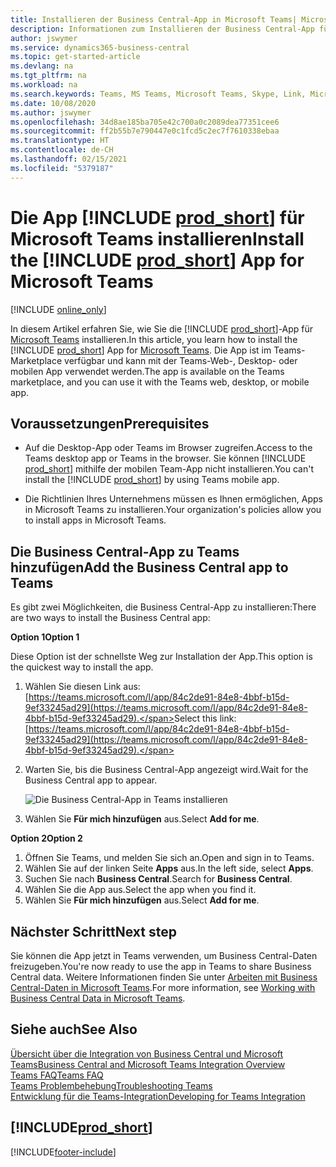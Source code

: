 ```yaml
---
title: Installieren der Business Central-App in Microsoft Teams| Microsoft Docs
description: Informationen zum Installieren der Business Central-App für Microsoft Teams.
author: jswymer
ms.service: dynamics365-business-central
ms.topic: get-started-article
ms.devlang: na
ms.tgt_pltfrm: na
ms.workload: na
ms.search.keywords: Teams, MS Teams, Microsoft Teams, Skype, Link, Microsoft 365, collaborate, collaboration, teamwork
ms.date: 10/08/2020
ms.author: jswymer
ms.openlocfilehash: 34d8ae185ba705e42c700a0c2089dea77351cee6
ms.sourcegitcommit: ff2b55b7e790447e0c1fcd5c2ec7f7610338ebaa
ms.translationtype: HT
ms.contentlocale: de-CH
ms.lasthandoff: 02/15/2021
ms.locfileid: "5379187"
---
```

# <a name="install-the-prod_short-app-for-microsoft-teams"></a><span data-ttu-id="59f20-103">Die App [!INCLUDE [prod_short](includes/prod_short.md)] für Microsoft Teams installieren</span><span class="sxs-lookup"><span data-stu-id="59f20-103">Install the [!INCLUDE [prod_short](includes/prod_short.md)] App for Microsoft Teams</span></span>

[!INCLUDE [online_only](includes/online_only.md)]

<span data-ttu-id="59f20-104">In diesem Artikel erfahren Sie, wie Sie die [!INCLUDE [prod_short](includes/prod_short.md)]-App für [Microsoft Teams](https://www.microsoft.com/en-us/microsoft-365/microsoft-teams) installieren.</span><span class="sxs-lookup"><span data-stu-id="59f20-104">In this article, you learn how to install the [!INCLUDE [prod_short](includes/prod_short.md)] App for [Microsoft Teams](https://www.microsoft.com/en-us/microsoft-365/microsoft-teams).</span></span> <span data-ttu-id="59f20-105">Die App ist im Teams-Marketplace verfügbar und kann mit der Teams-Web-, Desktop- oder mobilen App verwendet werden.</span><span class="sxs-lookup"><span data-stu-id="59f20-105">The app is available on the Teams marketplace, and you can use it with the Teams web, desktop, or mobile app.</span></span>

## <a name="prerequisites"></a><span data-ttu-id="59f20-106">Voraussetzungen</span><span class="sxs-lookup"><span data-stu-id="59f20-106">Prerequisites</span></span>

- <span data-ttu-id="59f20-107">Auf die Desktop-App oder Teams im Browser zugreifen.</span><span class="sxs-lookup"><span data-stu-id="59f20-107">Access to the Teams desktop app or Teams in the browser.</span></span> <span data-ttu-id="59f20-108">Sie können [!INCLUDE [prod_short](includes/prod_short.md)] mithilfe der mobilen Team-App nicht installieren.</span><span class="sxs-lookup"><span data-stu-id="59f20-108">You can't install the [!INCLUDE [prod_short](includes/prod_short.md)] by using Teams mobile app.</span></span>

- <span data-ttu-id="59f20-109">Die Richtlinien Ihres Unternehmens müssen es Ihnen ermöglichen, Apps in Microsoft Teams zu installieren.</span><span class="sxs-lookup"><span data-stu-id="59f20-109">Your organization's policies allow you to install apps in Microsoft Teams.</span></span>

## <a name="add-the-business-central-app-to-teams"></a><span data-ttu-id="59f20-110">Die Business Central-App zu Teams hinzufügen</span><span class="sxs-lookup"><span data-stu-id="59f20-110">Add the Business Central app to Teams</span></span>

<span data-ttu-id="59f20-111">Es gibt zwei Möglichkeiten, die Business Central-App zu installieren:</span><span class="sxs-lookup"><span data-stu-id="59f20-111">There are two ways to install the Business Central app:</span></span>

<span data-ttu-id="59f20-112">**Option 1**</span><span class="sxs-lookup"><span data-stu-id="59f20-112">**Option 1**</span></span>

<span data-ttu-id="59f20-113">Diese Option ist der schnellste Weg zur Installation der App.</span><span class="sxs-lookup"><span data-stu-id="59f20-113">This option is the quickest way to install the app.</span></span>

1. <span data-ttu-id="59f20-114">Wählen Sie diesen Link aus: [https://teams.microsoft.com/l/app/84c2de91-84e8-4bbf-b15d-9ef33245ad29](https://teams.microsoft.com/l/app/84c2de91-84e8-4bbf-b15d-9ef33245ad29).</span><span class="sxs-lookup"><span data-stu-id="59f20-114">Select this link: [https://teams.microsoft.com/l/app/84c2de91-84e8-4bbf-b15d-9ef33245ad29](https://teams.microsoft.com/l/app/84c2de91-84e8-4bbf-b15d-9ef33245ad29).</span></span>

2. <span data-ttu-id="59f20-115">Warten Sie, bis die Business Central-App angezeigt wird.</span><span class="sxs-lookup"><span data-stu-id="59f20-115">Wait for the Business Central app to appear.</span></span>

    ![Die Business Central-App in Teams installieren](media/teams-install-app.png)

3. <span data-ttu-id="59f20-117">Wählen Sie **Für mich hinzufügen** aus.</span><span class="sxs-lookup"><span data-stu-id="59f20-117">Select **Add for me**.</span></span>

<span data-ttu-id="59f20-118">**Option 2**</span><span class="sxs-lookup"><span data-stu-id="59f20-118">**Option 2**</span></span>

1. <span data-ttu-id="59f20-119">Öffnen Sie Teams, und melden Sie sich an.</span><span class="sxs-lookup"><span data-stu-id="59f20-119">Open and sign in to Teams.</span></span>
2. <span data-ttu-id="59f20-120">Wählen Sie auf der linken Seite **Apps** aus.</span><span class="sxs-lookup"><span data-stu-id="59f20-120">In the left side, select **Apps**.</span></span>
3. <span data-ttu-id="59f20-121">Suchen Sie nach **Business Central**.</span><span class="sxs-lookup"><span data-stu-id="59f20-121">Search for **Business Central**.</span></span>
4. <span data-ttu-id="59f20-122">Wählen Sie die App aus.</span><span class="sxs-lookup"><span data-stu-id="59f20-122">Select the app when you find it.</span></span>
5. <span data-ttu-id="59f20-123">Wählen Sie **Für mich hinzufügen** aus.</span><span class="sxs-lookup"><span data-stu-id="59f20-123">Select **Add for me**.</span></span>

## <a name="next-step"></a><span data-ttu-id="59f20-124">Nächster Schritt</span><span class="sxs-lookup"><span data-stu-id="59f20-124">Next step</span></span>

<span data-ttu-id="59f20-125">Sie können die App jetzt in Teams verwenden, um Business Central-Daten freizugeben.</span><span class="sxs-lookup"><span data-stu-id="59f20-125">You're now ready to use the app in Teams to share Business Central data.</span></span> <span data-ttu-id="59f20-126">Weitere Informationen finden Sie unter [Arbeiten mit Business Central-Daten in Microsoft Teams](across-working-with-teams.md).</span><span class="sxs-lookup"><span data-stu-id="59f20-126">For more information, see [Working with Business Central Data in Microsoft Teams](across-working-with-teams.md).</span></span>

## <a name="see-also"></a><span data-ttu-id="59f20-127">Siehe auch</span><span class="sxs-lookup"><span data-stu-id="59f20-127">See Also</span></span>

[<span data-ttu-id="59f20-128">Übersicht über die Integration von Business Central und Microsoft Teams</span><span class="sxs-lookup"><span data-stu-id="59f20-128">Business Central and Microsoft Teams Integration Overview</span></span>](across-teams-overview.md)  
[<span data-ttu-id="59f20-129">Teams FAQ</span><span class="sxs-lookup"><span data-stu-id="59f20-129">Teams FAQ</span></span>](teams-faq.md)  
[<span data-ttu-id="59f20-130">Teams Problembehebung</span><span class="sxs-lookup"><span data-stu-id="59f20-130">Troubleshooting Teams</span></span>](admin-teams-troubleshooting.md)  
[<span data-ttu-id="59f20-131">Entwicklung für die Teams-Integration</span><span class="sxs-lookup"><span data-stu-id="59f20-131">Developing for Teams Integration</span></span>](/dynamics365/business-central/dev-itpro/developer/devenv-develop-for-teams)  

## [!INCLUDE[prod_short](includes/free_trial_md.md)]  


[!INCLUDE[footer-include](includes/footer-banner.md)]